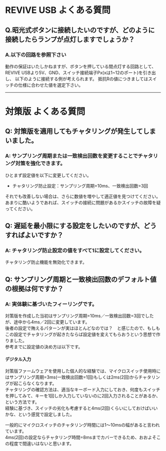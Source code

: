 # REVIVE USB よくある質問

## Q.昭光式ボタンに接続したいのですが、どのように接続したらランプが点灯しますでしょうか？

### A.以下の回路を参照下さい
動作の保証はいたしかねますが、ボタンを押している間点灯する回路として、REVIVE USBより5V、GND、スイッチ接続端子Px(xは1~12のポート)を引き出し、
以下のように接続する例が考えられます。
抵抗Rの値につきましてはスイッチの仕様に合わせた値を選定下さい。

----

# 対策版 よくある質問

## Q: 対策版を適用してもチャタリングが発生してしまいました。
### A: サンプリング周期または一致検出回数を変更することでチャタリング対策を強化できます。
ひとまず設定値を以下に変更してください。  
 - チャタリング防止設定：サンプリング周期=10ms、一致検出回数=3回
 
それでも改善しない場合は、さらに数値を増やして適正値を見つけてください。  
あまりに酷いようであれば、スイッチの接続に問題があるかスイッチの故障を疑ってください。  

## Q: 遅延を最小限にする設定をしたいのですが、どうすればよいですか？
### A: チャタリング防止設定の値をすべて1に設定してください。
チャタリング防止機能を無効化できます。  

## Q: サンプリング周期と一致検出回数のデフォルト値の根拠は何ですか？
### A: 実体験に基づいたフィーリングです。
対策版を作成した当初はサンプリング周期=10ms／一致検出回数=3回でしたが、途中から4ms／2回に変更しています。  
後者の設定で賄えるパターンが実はほとんどなのでは？　と感じたので、もしもこの設定でチャタリングが起きたならば設定値を変えてもらおうという思想で作りました。  
参考までに設定値の決め方は以下です。  

#### デジタル入力
対策版ファームウェアを使用した個人的な経験では、マイクロスイッチ使用時にはサンプリング周期=3ms(一致検出回数=1回)もしくは2ms(2回)からチャタリングが起こらなくなります。  
チャタリングの確認方法は、適当なキーボード入力にしておき、何度もスイッチを押してみて、キーを1回しか入力していないのに2回入力されることがあるか、という方法です。  
経験に基づき、スイッチの劣化も考慮すると4ms(2回)くらいにしておけばいいかな、という感覚で設定しました。  

一般的にマイクロスイッチのチャタリング時間には1～10msの幅があると言われています。  
4ms(2回)の設定ならチャタリング時間=8msまでカバーできるため、おおよそこの程度で間違いはないと思います。  
